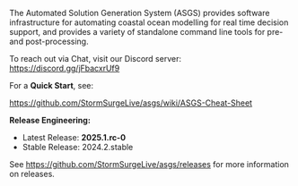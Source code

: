The Automated Solution Generation System (ASGS) provides software infrastructure
for automating coastal ocean modelling for real time decision support, and provides
a variety of standalone command line tools for pre- and post-processing. 

To reach out via Chat, visit our Discord server: https://discord.gg/jFbacxrUf9

For a **Quick Start**, see:

https://github.com/StormSurgeLive/asgs/wiki/ASGS-Cheat-Sheet

**Release Engineering:**

* Latest Release: **2025.1.rc-0**
* Stable Release: 2024.2.stable

See https://github.com/StormSurgeLive/asgs/releases for more information on releases.
